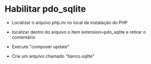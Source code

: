 # Habilitar pdo_sqlite
- Localizar o arquivo php.ini no local de instalação do PHP
- localizar dentro do arquivo o item extension=pdo_sqlite e retirar o comentário

- Execute "composer update"
- Crie um arquivo chamado "banco.sqlite"


